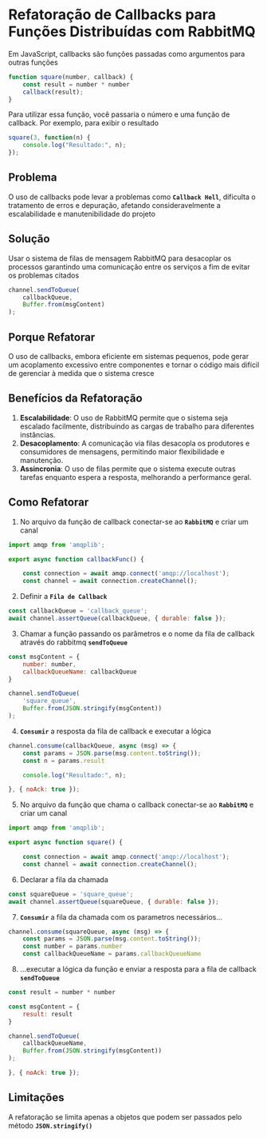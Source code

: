 # Refatoração de Callbacks para Funções Distribuídas com RabbitMQ

Em JavaScript, callbacks são funções passadas como argumentos para outras funções

```javascript
function square(number, callback) {
    const result = number * number
    callback(result);
}
```

Para utilizar essa função, você passaria o número e uma função de callback. Por exemplo, para exibir o resultado

```javascript
square(3, function(n) {
    console.log("Resultado:", n);
});
```

## Problema

O uso de callbacks pode levar a problemas como **`Callback Hell`**, dificulta o tratamento de erros e depuração, afetando consideravelmente a escalabilidade e manutenibilidade do projeto

## Solução

Usar o sistema de filas de mensagem RabbitMQ para desacoplar os processos garantindo uma comunicação entre os serviços a fim de evitar os problemas citados

```javascript
channel.sendToQueue(
    callbackQueue,
    Buffer.from(msgContent)
);
```


## Porque Refatorar

O uso de callbacks, embora eficiente em sistemas pequenos, pode gerar um acoplamento excessivo entre componentes e tornar o código mais difícil de gerenciar à medida que o sistema cresce

## Benefícios da Refatoração

1. **Escalabilidade**: O uso de RabbitMQ permite que o sistema seja escalado facilmente, distribuindo as cargas de trabalho para diferentes instâncias.
2. **Desacoplamento**: A comunicação via filas desacopla os produtores e consumidores de mensagens, permitindo maior flexibilidade e manutenção.
3. **Assincronia**: O uso de filas permite que o sistema execute outras tarefas enquanto espera a resposta, melhorando a performance geral.

## Como Refatorar

1. No arquivo da função de callback conectar-se ao **`RabbitMQ`** e criar um canal

```javascript
import amqp from 'amqplib';

export async function callbackFunc() {

    const connection = await amqp.connect('amqp://localhost');
    const channel = await connection.createChannel();
```

2. Definir a **`Fila de Callback`**

```javascript
const callbackQueue = 'callback_queue';
await channel.assertQueue(callbackQueue, { durable: false });
```

3. Chamar a função passando os parâmetros e o nome da fila de callback através do rabbitmq **`sendToQueue`**

```javascript
const msgContent = {
    number: number,
    callbackQueueName: callbackQueue
}

channel.sendToQueue(
    'square_queue',
    Buffer.from(JSON.stringify(msgContent))
);
```

4. **`Consumir`** a resposta da fila de callback e executar a lógica

```javascript
channel.consume(callbackQueue, async (msg) => {
    const params = JSON.parse(msg.content.toString());
    const n = params.result

    console.log("Resultado:", n);

}, { noAck: true });
```

5. No arquivo da função que chama o callback conectar-se ao **`RabbitMQ`** e criar um canal

```javascript
import amqp from 'amqplib';

export async function square() {

    const connection = await amqp.connect('amqp://localhost');
    const channel = await connection.createChannel();
```

6. Declarar a fila da chamada

```javascript
const squareQueue = 'square_queue';
await channel.assertQueue(squareQueue, { durable: false });
```

7. **`Consumir`** a fila da chamada com os parametros necessários...

```javascript
channel.consume(squareQueue, async (msg) => {
    const params = JSON.parse(msg.content.toString());
    const number = params.number
    const callbackQueueName = params.callbackQueueName

```

8. ...executar a lógica da função e enviar a resposta para a fila de callback **`sendToQueue`**

```javascript
const result = number * number

const msgContent = {
    result: result
}

channel.sendToQueue(
    callbackQueueName,
    Buffer.from(JSON.stringify(msgContent))
);

}, { noAck: true });
```

## Limitações

A refatoração se limita apenas a objetos que podem ser passados pelo método **`JSON.stringify()`**



